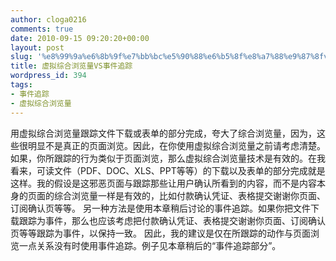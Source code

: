 ```yaml
---
author: cloga0216
comments: true
date: 2010-09-15 09:20:20+00:00
layout: post
slug: '%e8%99%9a%e6%8b%9f%e7%bb%bc%e5%90%88%e6%b5%8f%e8%a7%88%e9%87%8fvs%e4%ba%8b%e4%bb%b6%e8%bf%bd%e8%b8%aa'
title: 虚拟综合浏览量VS事件追踪
wordpress_id: 394
tags:
- 事件追踪
- 虚拟综合浏览量
---
```


用虚拟综合浏览量跟踪文件下载或表单的部分完成，夸大了综合浏览量，因为，这些很明显不是真正的页面浏览。因此，在你使用虚拟综合浏览量之前请考虑清楚。
如果，你所跟踪的行为类似于页面浏览，那么虚拟综合浏览量技术是有效的。在我看来，可读文件（PDF、DOC、XLS、PPT等等）的下载以及表单的部分完成就是这样。我的假设是这邪恶页面与跟踪那些让用户确认所看到的内容，而不是内容本身的页面的综合浏览量一样是有效的，比如付款确认凭证、表格提交谢谢你页面、订阅确认页等等。
另一种方法是使用本章稍后讨论的事件追踪。如果你把文件下载跟踪为事件，那么也应该考虑把付款确认凭证、表格提交谢谢你页面、订阅确认页等等跟踪为事件，以保持一致。
因此，我的建议是仅在所跟踪的动作与页面浏览一点关系没有时使用事件追踪。例子见本章稍后的“事件追踪部分”。
